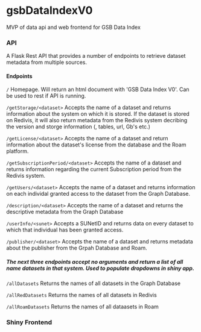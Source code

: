 # gsbDataIndexV0
MVP of data api and web frontend for GSB Data Index

### API
A Flask Rest API that provides a number of endpoints to retrieve dataset metadata from multiple sources. 

#### Endpoints
`/`  Homepage. Will return an html document with 'GSB Data Index V0'. Can be used to rest if API is running. 

`/getStorage/<dataset>` Accepts the name of a dataset and returns information about the system on which it is stored. If the dataset is stored on Redivis, it will also return metadata from the Redivis system decribing the version and storge information (, tables, url, Gb's etc.)

`/getLicense/<dataset>` Accepts the name of a dataset and return information about the dataset's license from the database and the Roam platform. 

`/getSubscriptionPeriod/<dataset>` Accepts the name of a dataset and returns information regarding the current Subscription period from the Redivis system. 

`/getUsers/<dataset>` Accepts the name of a dataset and returns information on each individal granted access to the dataset from the Graph Database. 

`/description/<dataset>` Accepts the name of a dataset and returns the descriptive metadata from the Graph Database

`/userInfo/<sunet>` Accepts a SUNetID and returns data on every dataset to which that individual has been granted access. 

`/publisher/<dataset>` Accepts the name of a dataset and returns metadata about the publisher from the Grpah Database and Roam.

##### The next three endpoints accept no arguments and return a list of all name datasets in that system. Used to populate dropdowns in shiny app.

`/allDatasets` Returns the names of all datasets in the Graph Database

`/allRedDatasets` Returns the names of all datasets in Redivis

`/allRoamDatasets` Returns the names of all dataasets in Roam


### Shiny Frontend